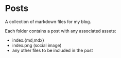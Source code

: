 # Posts

A collection of markdown files for my blog.

Each folder contains a post with any associated assets:
- index.{md,mdx}
- index.png (social image)
- any other files to be included in the post